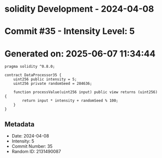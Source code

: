﻿# solidity Development - 2024-04-08
# Commit #35 - Intensity Level: 5
# Generated on: 2025-06-07 11:34:44
```solidity
pragma solidity ^0.8.0;

contract DataProcessor35 {
    uint256 public intensity = 5;
    uint256 private randomSeed = 284636;

    function processValue(uint256 input) public view returns (uint256) {
        return input * intensity + randomSeed % 100;
    }
}
```
## Metadata
- Date: 2024-04-08
- Intensity: 5
- Commit Number: 35
- Random ID: 2131490087
